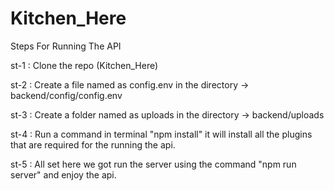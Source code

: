 # Kitchen_Here

Steps For Running The API

st-1 : Clone the repo (Kitchen_Here)

st-2 : Create a file named as config.env in the directory -> backend/config/config.env

st-3 : Create a folder named as uploads in the directory -> backend/uploads

st-4 : Run a command in terminal "npm install" it will install all the plugins that are required for the running the api.

st-5 : All set here we got run the server using the command "npm run server" and enjoy the api.
